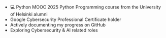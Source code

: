 - 💻 Python MOOC 2025 Python Programming course from the University of Helsinki alumni 
- Google Cybersecurity Professional Certificate holder
- Actively documenting my progress on GitHub
- Exploring Cybersecurity & AI related roles 


<!--
**aeemiliaaa/aeemiliaaa** is a ✨ _special_ ✨ repository because its `README.md` (this file) appears on your GitHub profile.

Here are some ideas to get you started:

- 🔭 I’m currently working on ...
- 🌱 I’m currently learning ...
- 👯 I’m looking to collaborate on ...
- 🤔 I’m looking for help with ...
- 💬 Ask me about ...
- 📫 How to reach me: ...
- 😄 Pronouns: ...
- ⚡ Fun fact: ...
-->

